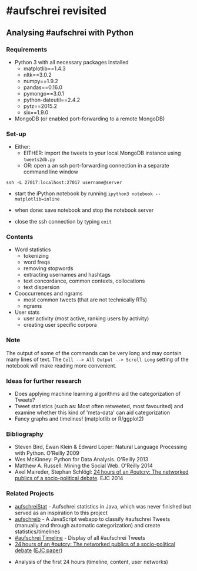 # #aufschrei revisited

## Analysing #aufschrei with Python

### Requirements

* Python 3 with all necessary packages installed
  * matplotlib==1.4.3
  * nltk==3.0.2
  * numpy==1.9.2
  * pandas==0.16.0
  * pymongo==3.0.1
  * python-dateutil==2.4.2
  * pytz==2015.2
  * six==1.9.0
* MongoDB (or enabled port-forwarding to a remote MongoDB)

### Set-up

* Either:
  * EITHER: import the tweets to your local MongoDB instance using `tweets2db.py`
  * OR: open a an ssh port-forwarding connection in a separate command line window
```
ssh -L 27017:localhost:27017 username@server
```
* start the iPython notebook by running
    `ipython3 notebook --matplotlib=inline`

* when done: save notebook and stop the notebook server
* close the ssh connection by typing `exit`

### Contents
- Word statistics
  * tokenizing
  * word freqs
  * removing stopwords
  * extracting usernames and hashtags
  * text concordance, common contexts, collocations
  * text dispersion
- Cooccurrences and ngrams
  * most common tweets (that are not technically RTs)
  * ngrams
- User stats
  * user activity (most active, ranking users by activity)
  * creating user specific corpora

### Note
The output of some of the commands can be very long and may contain many lines of text.
The `Cell --> All Output --> Scroll Long` setting of the notebook will make reading more convenient.

### Ideas for further research
* Does applying machine learning algorithms aid the categorization of Tweets?
* Tweet statistics (such as: Most often retweeted, most favourited) and examine
whether this kind of 'meta-data' can aid categorization
* Fancy graphs and timelines! (matplotlib or R/ggplot2)

### Bibliography
* Steven Bird, Ewan Klein & Edward Loper: Natural Language Processing with Python. O'Reilly 2009
* Wes McKinney: Python for Data Analysis. O'Reilly 2013
* Matthew A. Russell: Mining the Social Web. O'Reilly 2014
* Axel Maireder, Stephan Schlögl: [24 hours of an #outcry: The networked publics of a socio-political debate](http://ejc.sagepub.com/content/29/6/687). EJC 2014

### Related Projects
* [aufschreiStat](https://github.com/lenaschimmel/aufschreiStat) - Aufschrei
statistics in Java, which was never finished but served as an inspiration to
this project
* [aufschreib](https://github.com/ffalt/aufschreib) - A JavaScript webapp to
classify #aufschrei Tweets (manually and through automatic categorization) and
create statistics/timelines
* [#aufschrei Timeline](http://aufschrei.konvergenzfehler.de/) - Display of all
#aufschrei Tweets
* [24 hours of an #outcry: The networked publics of a socio-political debate](http://homepage.univie.ac.at/axel.maireder/2014/02/24-hours-of-an-outcry-the-networked-publics-of-a-socio-political-debate/)
([EJC paper](http://ejc.sagepub.com/content/early/2014/09/01/0267323114545710.abstract))
 - Analysis of the first 24 hours (timeline, content, user networks)
